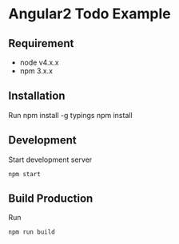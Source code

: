 # Angular2 Todo Example

## Requirement
* node v4.x.x
* npm 3.x.x

## Installation
Run
    npm install -g typings
    npm install

## Development
Start development server

    npm start

## Build Production
Run

    npm run build
